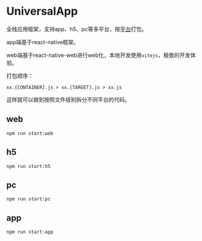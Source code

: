# UniversalApp

全栈应用框架，支持app、h5、pc等多平台，按[平台](./docs/platform.md)打包。

app端基于react-native框架。

web端基于react-native-web进行web化，本地开发使用`vitejs`，极致的开发体验。

打包顺序：

```
xx.[CONTAINER].js > xx.[TARGET].js > xx.js
```

这样就可以做到按照文件级别拆分不同平台的代码。


## web

```
npm run start:web
```

## h5

```
npm run start:h5
```

## pc

```
npm run start:pc
```

## app

```
npm run start:app
```
